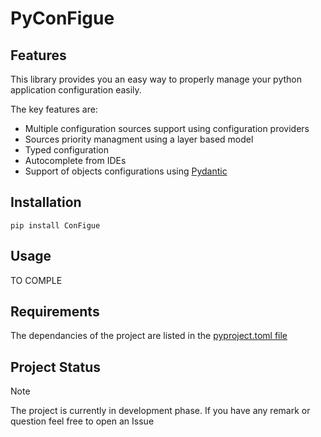 # PyConFigue



## Features

This library provides you an easy way to properly manage your python application configuration easily.

The key features are:

- Multiple configuration sources support using configuration providers
- Sources priority managment using a layer based model
- Typed configuration
- Autocomplete from IDEs
- Support of objects configurations using [Pydantic](https://docs.pydantic.dev/latest/)

## Installation

```
pip install ConFigue
```

## Usage

TO COMPLE

## Requirements

The dependancies of the project are listed in the [pyproject.toml file](pyproject.toml)


## Project Status

> [!NOTE]
> The project is currently in development phase. If you have any remark or question feel free to open an Issue
